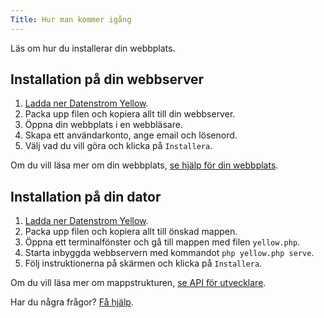 ```yaml
---
Title: Hur man kommer igång
---
```

Läs om hur du installerar din webbplats.

## Installation på din webbserver

1. [Ladda ner Datenstrom Yellow](https://github.com/datenstrom/yellow/archive/main.zip).
2. Packa upp filen och kopiera allt till din webbserver. 
3. Öppna din webbplats i en webbläsare.
4. Skapa ett användarkonto, ange email och lösenord.
5. Välj vad du vill göra och klicka på `Installera`.

Om du vill läsa mer om din webbplats, [se hjälp för din webbplats](.).

## Installation på din dator

1. [Ladda ner Datenstrom Yellow](https://github.com/datenstrom/yellow/archive/main.zip).
2. Packa upp filen och kopiera allt till önskad mappen.
3. Öppna ett terminalfönster och gå till mappen med filen `yellow.php`.
4. Starta inbyggda webbservern med kommandot `php yellow.php serve`.
5. Följ instruktionerna på skärmen och klicka på `Installera`.

Om du vill läsa mer om mappstrukturen, [se API för utvecklare](api-for-developers).

Har du några frågor? [Få hjälp](.).
